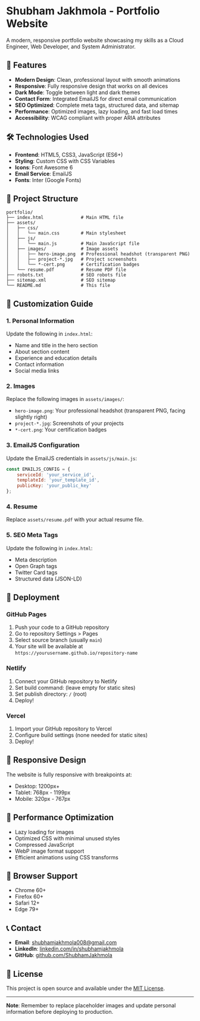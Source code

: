 # Shubham Jakhmola - Portfolio Website

A modern, responsive portfolio website showcasing my skills as a Cloud Engineer, Web Developer, and System Administrator.

## 🚀 Features

- **Modern Design**: Clean, professional layout with smooth animations
- **Responsive**: Fully responsive design that works on all devices
- **Dark Mode**: Toggle between light and dark themes
- **Contact Form**: Integrated EmailJS for direct email communication
- **SEO Optimized**: Complete meta tags, structured data, and sitemap
- **Performance**: Optimized images, lazy loading, and fast load times
- **Accessibility**: WCAG compliant with proper ARIA attributes

## 🛠️ Technologies Used

- **Frontend**: HTML5, CSS3, JavaScript (ES6+)
- **Styling**: Custom CSS with CSS Variables
- **Icons**: Font Awesome 6
- **Email Service**: EmailJS
- **Fonts**: Inter (Google Fonts)

## 📁 Project Structure

```
portfolio/
├── index.html              # Main HTML file
├── assets/
│   ├── css/
│   │   └── main.css        # Main stylesheet
│   ├── js/
│   │   └── main.js         # Main JavaScript file
│   ├── images/             # Image assets
│   │   ├── hero-image.png  # Professional headshot (transparent PNG)
│   │   ├── project-*.jpg   # Project screenshots
│   │   └── *-cert.png      # Certification badges
│   └── resume.pdf          # Resume PDF file
├── robots.txt              # SEO robots file
├── sitemap.xml             # SEO sitemap
└── README.md               # This file
```

## 🎨 Customization Guide

### 1. Personal Information
Update the following in `index.html`:
- Name and title in the hero section
- About section content
- Experience and education details
- Contact information
- Social media links

### 2. Images
Replace the following images in `assets/images/`:
- `hero-image.png`: Your professional headshot (transparent PNG, facing slightly right)
- `project-*.jpg`: Screenshots of your projects
- `*-cert.png`: Your certification badges

### 3. EmailJS Configuration
Update the EmailJS credentials in `assets/js/main.js`:
```javascript
const EMAILJS_CONFIG = {
    serviceId: 'your_service_id',
    templateId: 'your_template_id',
    publicKey: 'your_public_key'
};
```

### 4. Resume
Replace `assets/resume.pdf` with your actual resume file.

### 5. SEO Meta Tags
Update the following in `index.html`:
- Meta description
- Open Graph tags
- Twitter Card tags
- Structured data (JSON-LD)

## 🚀 Deployment

### GitHub Pages
1. Push your code to a GitHub repository
2. Go to repository Settings > Pages
3. Select source branch (usually `main`)
4. Your site will be available at `https://yourusername.github.io/repository-name`

### Netlify
1. Connect your GitHub repository to Netlify
2. Set build command: (leave empty for static sites)
3. Set publish directory: `/` (root)
4. Deploy!

### Vercel
1. Import your GitHub repository to Vercel
2. Configure build settings (none needed for static sites)
3. Deploy!

## 📱 Responsive Design

The website is fully responsive with breakpoints at:
- Desktop: 1200px+
- Tablet: 768px - 1199px
- Mobile: 320px - 767px

## 🎯 Performance Optimization

- Lazy loading for images
- Optimized CSS with minimal unused styles
- Compressed JavaScript
- WebP image format support
- Efficient animations using CSS transforms

## 🔧 Browser Support

- Chrome 60+
- Firefox 60+
- Safari 12+
- Edge 79+

## 📞 Contact

- **Email**: shubhamjakhmola008@gmail.com
- **LinkedIn**: [linkedin.com/in/shubhamjakhmola](https://www.linkedin.com/in/shubhamjakhmola/)
- **GitHub**: [github.com/ShubhamJakhmola](https://github.com/ShubhamJakhmola)

## 📄 License

This project is open source and available under the [MIT License](LICENSE).

---

**Note**: Remember to replace placeholder images and update personal information before deploying to production.
